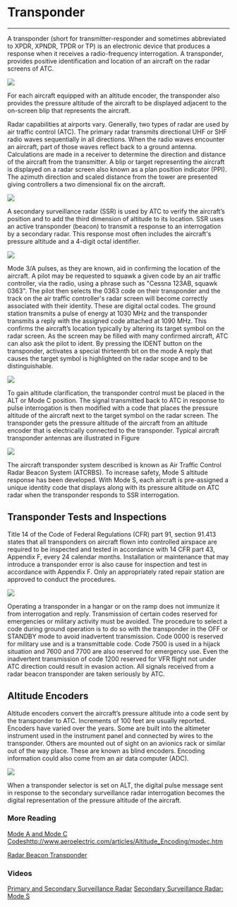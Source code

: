 # Transponder
-----------------------------------------------------------------------------------------------------------

A transponder (short for transmitter-responder and sometimes abbreviated to XPDR, XPNDR, TPDR or TP) is an electronic device that produces a response when it receives a radio-frequency interrogation. A transponder, provides positive identification and location of an aircraft on the radar screens of ATC. 


![](Transponder.JPG)

For each aircraft equipped with an altitude encoder, the transponder also provides the pressure altitude of the aircraft to be displayed adjacent to the on-screen blip that represents the aircraft.



Radar capabilities at airports vary. Generally, two types of radar are used by air traffic control (ATC). The primary radar transmits directional UHF or SHF radio waves sequentially in all directions. When the radio waves encounter an aircraft, part of those waves reflect back to a ground antenna. Calculations are made in a receiver to determine the direction and distance of the aircraft from the transmitter. A blip or target representing the aircraft is displayed on a radar screen also known as a plan position indicator (PPI). The azimuth direction and scaled distance from the tower are presented giving controllers a two dimensional fix on the aircraft.

![](Radar.JPG)

A secondary surveillance radar (SSR) is used by ATC to verify the aircraft’s position and to add the third dimension of altitude to its location. SSR uses an active transponder (beacon) to transmit a response to an interrogation by a secondary radar. This response most often includes the aircraft's pressure altitude and a 4-digit octal identifier.

![](Interagation.JPG)

Mode 3/A pulses, as they are known, aid in confirming the location of the aircraft. A pilot may be requested to squawk a given code by an air traffic controller, via the radio, using a phrase such as "Cessna 123AB, squawk 0363". The pilot then selects the 0363 code on their transponder and the track on the air traffic controller's radar screen will become correctly associated with their identity. These are digital octal codes. The ground station transmits a pulse of energy at 1030 MHz and the transponder transmits a reply with the assigned code attached at 1090 MHz. This confirms the aircraft’s location typically by altering its target symbol on the radar screen. As the screen may be filled with many confirmed aircraft, ATC can also ask the pilot to ident. By pressing the IDENT button on the transponder, activates a special thirteenth bit on the mode A reply that causes the target symbol is highlighted on the radar scope and to be distinguishable.

![](pulse.gif)

To gain altitude clarification, the transponder control must be placed in the ALT or Mode C position. The signal transmitted back to ATC in response to pulse interrogation is then modified with a code that places the pressure altitude of the aircraft next to the target symbol on the radar screen. The transponder gets the pressure altitude of the aircraft from an altitude encoder that is electrically connected to the transponder. Typical aircraft transponder antennas are illustrated in Figure 

![](transponder2.JPG)

The aircraft transponder system described is known as Air Traffic Control Radar Beacon System (ATCRBS). To increase safety, Mode S altitude response has been developed. With Mode S, each aircraft is pre-assigned a unique identity code that displays along with its pressure altitude on ATC radar when the transponder responds to SSR interrogation.


## Transponder Tests and Inspections

Title 14 of the Code of Federal Regulations (CFR) part 91, section 91.413 states that all transponders on aircraft flown into controlled airspace are required to be inspected and tested in accordance with 14 CFR part 43, Appendix F, every 24 calendar months. Installation or maintenance that may introduce a transponder error is also cause for inspection and test in accordance with Appendix F. Only an appropriately rated repair station are approved to conduct the procedures. 

![](411.jpg)

Operating a transponder in a hangar or on the ramp does not immunize it from interrogation and reply. Transmission of certain codes reserved for emergencies or military activity must be avoided. The procedure to select a code during ground operation is to do so with the transponder in the OFF or STANDBY mode to avoid inadvertent transmission. Code 0000 is reserved for military use and is a transmittable code. Code 7500 is used in a hijack situation and 7600 and 7700 are also reserved for emergency use. Even the inadvertent transmission of code 1200 reserved for VFR flight not under ATC direction could result in evasion action. All signals received from a radar beacon transponder are taken seriously by ATC.

## Altitude Encoders

Altitude encoders convert the aircraft’s pressure altitude into a code sent by the transponder to ATC. Increments of 100 feet are usually reported. Encoders have varied over the years. Some are built into the altimeter instrument used in the instrument panel and connected by wires to the transponder. Others are mounted out of sight on an avionics rack or similar out of the way place. These are known as blind encoders. Encoding information could also come from an air data computer (ADC).

![](Blind_Encoder.jpg)

When a transponder selector is set on ALT, the digital pulse message sent in response to the secondary surveillance radar interrogation becomes the digital representation of the pressure altitude of the aircraft. 



### More Reading

[Mode A and Mode C Codes](Mode_A_and_Mode_C_Codes.pdf)http://www.aeroelectric.com/articles/Altitude_Encoding/modec.htm

[Radar Beacon Transponder](Aviation_Maintenance_Technician_Handbook–Airframe,_Volume_2.pdf)

### Videos

[Primary and Secondary Surveillance Radar](https://youtu.be/i4fIHHGp2zU?si=leMDIU0hTsa9VtfD)
[Secondary Surveillance Radar: Mode S](https://youtu.be/M_C2R4U-xug?si=v3dzMByYM6NHMz1-)
